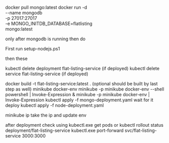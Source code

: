docker pull mongo:latest
docker run -d \
  --name mongodb \
  -p 27017:27017 \
  -e MONGO_INITDB_DATABASE=flatlisting \
  mongo:latest
 
 only after mongodb is running then do

First run setup-nodejs.ps1

then these

kubectl delete deployment flat-listing-service (if deployed)
kubectl delete service flat-listing-service  (if deployed)

docker build -t flat-listing-service:latest . (optional should be built by last step as well)
minikube docker-env
minikube -p minikube docker-env --shell powershell | Invoke-Expression
& minikube -p minikube docker-env | Invoke-Expression
kubectl apply -f mongo-deployment.yaml
wait for it deploy
kubectl apply -f node-deployment.yaml

minikube ip
take the ip and update env

after deployment 
check using kubectl.exe get pods or kubectl rollout status deployment/flat-listing-service
kubectl.exe port-forward svc/flat-listing-service 3000:3000